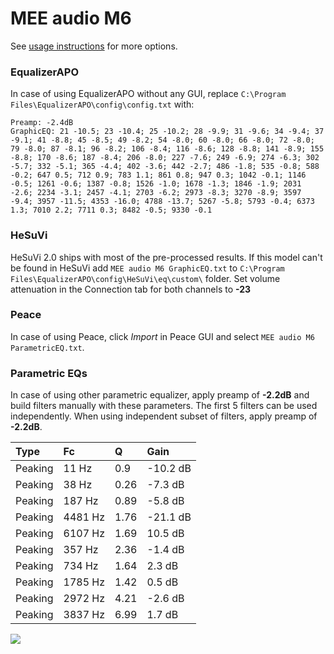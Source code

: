 # MEE audio M6
See [usage instructions](https://github.com/jaakkopasanen/AutoEq#usage) for more options.

### EqualizerAPO
In case of using EqualizerAPO without any GUI, replace `C:\Program Files\EqualizerAPO\config\config.txt`
with:
```
Preamp: -2.4dB
GraphicEQ: 21 -10.5; 23 -10.4; 25 -10.2; 28 -9.9; 31 -9.6; 34 -9.4; 37 -9.1; 41 -8.8; 45 -8.5; 49 -8.2; 54 -8.0; 60 -8.0; 66 -8.0; 72 -8.0; 79 -8.0; 87 -8.1; 96 -8.2; 106 -8.4; 116 -8.6; 128 -8.8; 141 -8.9; 155 -8.8; 170 -8.6; 187 -8.4; 206 -8.0; 227 -7.6; 249 -6.9; 274 -6.3; 302 -5.7; 332 -5.1; 365 -4.4; 402 -3.6; 442 -2.7; 486 -1.8; 535 -0.8; 588 -0.2; 647 0.5; 712 0.9; 783 1.1; 861 0.8; 947 0.3; 1042 -0.1; 1146 -0.5; 1261 -0.6; 1387 -0.8; 1526 -1.0; 1678 -1.3; 1846 -1.9; 2031 -2.6; 2234 -3.1; 2457 -4.1; 2703 -6.2; 2973 -8.3; 3270 -8.9; 3597 -9.4; 3957 -11.5; 4353 -16.0; 4788 -13.7; 5267 -5.8; 5793 -0.4; 6373 1.3; 7010 2.2; 7711 0.3; 8482 -0.5; 9330 -0.1
```

### HeSuVi
HeSuVi 2.0 ships with most of the pre-processed results. If this model can't be found in HeSuVi add
`MEE audio M6 GraphicEQ.txt` to `C:\Program Files\EqualizerAPO\config\HeSuVi\eq\custom\` folder.
Set volume attenuation in the Connection tab for both channels to **-23**

### Peace
In case of using Peace, click *Import* in Peace GUI and select `MEE audio M6 ParametricEQ.txt`.

### Parametric EQs
In case of using other parametric equalizer, apply preamp of **-2.2dB** and build filters manually
with these parameters. The first 5 filters can be used independently.
When using independent subset of filters, apply preamp of **-2.2dB**.

| Type    | Fc      |    Q | Gain     |
|:--------|:--------|:-----|:---------|
| Peaking | 11 Hz   | 0.9  | -10.2 dB |
| Peaking | 38 Hz   | 0.26 | -7.3 dB  |
| Peaking | 187 Hz  | 0.89 | -5.8 dB  |
| Peaking | 4481 Hz | 1.76 | -21.1 dB |
| Peaking | 6107 Hz | 1.69 | 10.5 dB  |
| Peaking | 357 Hz  | 2.36 | -1.4 dB  |
| Peaking | 734 Hz  | 1.64 | 2.3 dB   |
| Peaking | 1785 Hz | 1.42 | 0.5 dB   |
| Peaking | 2972 Hz | 4.21 | -2.6 dB  |
| Peaking | 3837 Hz | 6.99 | 1.7 dB   |

![](https://raw.githubusercontent.com/jaakkopasanen/AutoEq/master/results/rtings/avg/MEE%20audio%20M6/MEE%20audio%20M6.png)